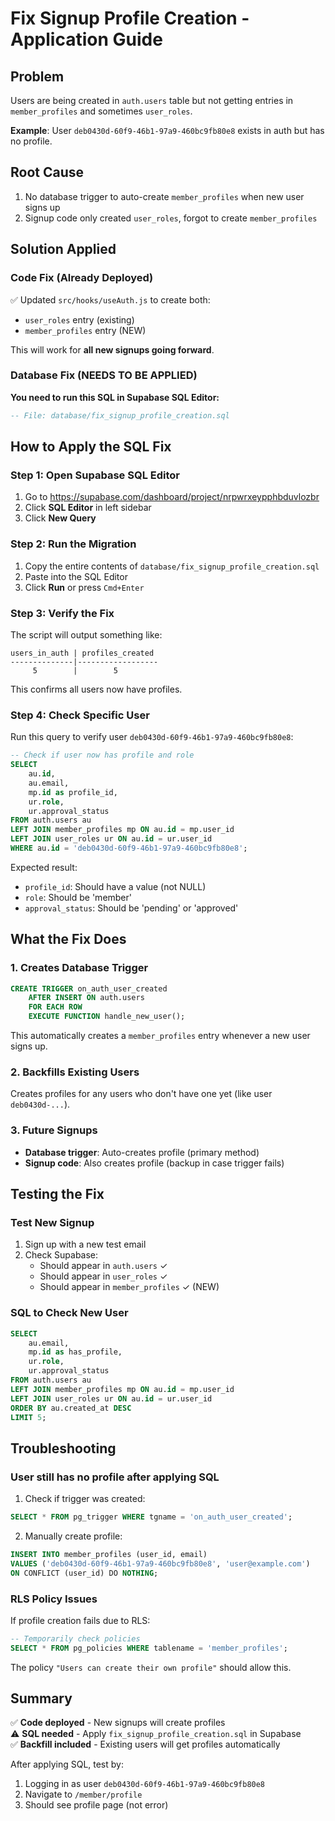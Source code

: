 # Fix Signup Profile Creation - Application Guide

## Problem
Users are being created in `auth.users` table but not getting entries in `member_profiles` and sometimes `user_roles`.

**Example**: User `deb0430d-60f9-46b1-97a9-460bc9fb80e8` exists in auth but has no profile.

## Root Cause
1. No database trigger to auto-create `member_profiles` when new user signs up
2. Signup code only created `user_roles`, forgot to create `member_profiles`

## Solution Applied

### Code Fix (Already Deployed)
✅ Updated `src/hooks/useAuth.js` to create both:
- `user_roles` entry (existing)
- `member_profiles` entry (NEW)

This will work for **all new signups going forward**.

### Database Fix (NEEDS TO BE APPLIED)

**You need to run this SQL in Supabase SQL Editor:**

```sql
-- File: database/fix_signup_profile_creation.sql
```

## How to Apply the SQL Fix

### Step 1: Open Supabase SQL Editor
1. Go to https://supabase.com/dashboard/project/nrpwrxeypphbduvlozbr
2. Click **SQL Editor** in left sidebar
3. Click **New Query**

### Step 2: Run the Migration
1. Copy the entire contents of `database/fix_signup_profile_creation.sql`
2. Paste into the SQL Editor
3. Click **Run** or press `Cmd+Enter`

### Step 3: Verify the Fix

The script will output something like:
```
users_in_auth | profiles_created
--------------|------------------
     5        |        5
```

This confirms all users now have profiles.

### Step 4: Check Specific User

Run this query to verify user `deb0430d-60f9-46b1-97a9-460bc9fb80e8`:

```sql
-- Check if user now has profile and role
SELECT 
    au.id,
    au.email,
    mp.id as profile_id,
    ur.role,
    ur.approval_status
FROM auth.users au
LEFT JOIN member_profiles mp ON au.id = mp.user_id
LEFT JOIN user_roles ur ON au.id = ur.user_id
WHERE au.id = 'deb0430d-60f9-46b1-97a9-460bc9fb80e8';
```

Expected result:
- `profile_id`: Should have a value (not NULL)
- `role`: Should be 'member'
- `approval_status`: Should be 'pending' or 'approved'

## What the Fix Does

### 1. Creates Database Trigger
```sql
CREATE TRIGGER on_auth_user_created
    AFTER INSERT ON auth.users
    FOR EACH ROW
    EXECUTE FUNCTION handle_new_user();
```

This automatically creates a `member_profiles` entry whenever a new user signs up.

### 2. Backfills Existing Users
Creates profiles for any users who don't have one yet (like user `deb0430d-...`).

### 3. Future Signups
- **Database trigger**: Auto-creates profile (primary method)
- **Signup code**: Also creates profile (backup in case trigger fails)

## Testing the Fix

### Test New Signup
1. Sign up with a new test email
2. Check Supabase:
   - Should appear in `auth.users` ✓
   - Should appear in `user_roles` ✓
   - Should appear in `member_profiles` ✓ (NEW)

### SQL to Check New User
```sql
SELECT 
    au.email,
    mp.id as has_profile,
    ur.role,
    ur.approval_status
FROM auth.users au
LEFT JOIN member_profiles mp ON au.id = mp.user_id
LEFT JOIN user_roles ur ON au.id = ur.user_id
ORDER BY au.created_at DESC
LIMIT 5;
```

## Troubleshooting

### User still has no profile after applying SQL
1. Check if trigger was created:
```sql
SELECT * FROM pg_trigger WHERE tgname = 'on_auth_user_created';
```

2. Manually create profile:
```sql
INSERT INTO member_profiles (user_id, email)
VALUES ('deb0430d-60f9-46b1-97a9-460bc9fb80e8', 'user@example.com')
ON CONFLICT (user_id) DO NOTHING;
```

### RLS Policy Issues
If profile creation fails due to RLS:
```sql
-- Temporarily check policies
SELECT * FROM pg_policies WHERE tablename = 'member_profiles';
```

The policy `"Users can create their own profile"` should allow this.

## Summary

✅ **Code deployed** - New signups will create profiles  
⚠️ **SQL needed** - Apply `fix_signup_profile_creation.sql` in Supabase  
✅ **Backfill included** - Existing users will get profiles automatically  

After applying SQL, test by:
1. Logging in as user `deb0430d-60f9-46b1-97a9-460bc9fb80e8`
2. Navigate to `/member/profile`
3. Should see profile page (not error)
